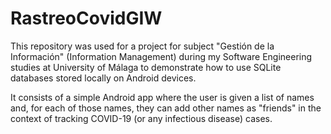 # RastreoCovidGIW

This repository was used for a project for subject "Gestión de la Información" (Information Management) during my Software Engineering studies at University of Málaga
to demonstrate how to use SQLite databases stored locally on Android devices.

It consists of a simple Android app where the user is given a list of names and, for each of those names, they can add other names as "friends" in the context of tracking
COVID-19 (or any infectious disease) cases.
